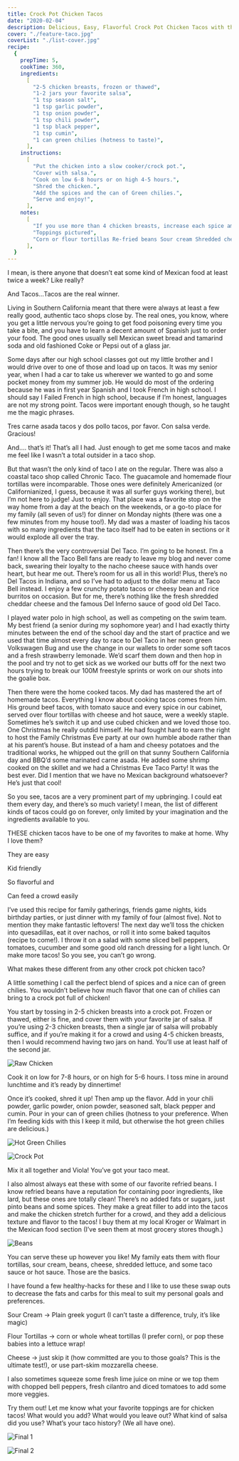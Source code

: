 ```yaml
---
title: Crock Pot Chicken Tacos
date: "2020-02-04"
description: Delicious, Easy, Flavorful Crock Pot Chicken Tacos with the perfect blend of spices and my secret ingredient that will make your taco Tuesday (or any day!) a Tuesday to remember.
cover: "./feature-taco.jpg"
coverList: "./list-cover.jpg"
recipe:
  {
    prepTime: 5,
    cookTime: 360,
    ingredients:
      [
        "2-5 chicken breasts, frozen or thawed",
        "1-2 jars your favorite salsa",
        "1 tsp season salt",
        "1 tsp garlic powder",
        "1 tsp onion powder",
        "1 tsp chili powder",
        "1 tsp black pepper",
        "1 tsp cumin",
        "1 can green chilies (hotness to taste)",
      ],
    instructions:
      [
        "Put the chicken into a slow cooker/crock pot.",
        "Cover with salsa.",
        "Cook on low 6-8 hours or on high 4-5 hours.",
        "Shred the chicken.",
        "Add the spices and the can of Green chilies.",
        "Serve and enjoy!",
      ],
    notes:
      [
        "If you use more than 4 chicken breasts, increase each spice amount by 1/2 tsp.",
        "Toppings pictured",
        "Corn or flour tortillas Re-fried beans Sour cream Shredded cheese Taco sauce/ hot sauce Shredded lettuce",
      ],
  }
---
```


I mean, is there anyone that doesn’t eat some kind of Mexican food at least twice a week? Like really?

And Tacos…Tacos are the real winner.

Living in Southern California meant that there were always at least a few really good, authentic taco shops close by. The real ones, you know, where you get a little nervous you’re going to get food poisoning every time you take a bite, and you have to learn a decent amount of Spanish just to order your food. The good ones usually sell Mexican sweet bread and tamarind soda and old fashioned Coke or Pepsi out of a glass jar.

Some days after our high school classes got out my little brother and I would drive over to one of those and load up on tacos. It was my senior year, when I had a car to take us wherever we wanted to go and some pocket money from my summer job. He would do most of the ordering because he was in first year Spanish and I took French in high school. I should say I Failed French in high school, because if I’m honest, languages are not my strong point. Tacos were important enough though, so he taught me the magic phrases.

Tres carne asada tacos y dos pollo tacos, por favor. Con salsa verde. Gracious!

And…. that’s it! That’s all I had. Just enough to get me some tacos and make me feel like I wasn’t a total outsider in a taco shop.

But that wasn’t the only kind of taco I ate on the regular. There was also a coastal taco shop called Chronic Taco. The guacamole and homemade flour tortillas were incomparable. Those ones were definitely Americanized (or Californianized, I guess, because it was all surfer guys working there), but I’m not here to judge! Just to enjoy. That place was a favorite stop on the way home from a day at the beach on the weekends, or a go-to place for my family (all seven of us!) for dinner on Monday nights (there was one a few minutes from my house too!). My dad was a master of loading his tacos with so many ingredients that the taco itself had to be eaten in sections or it would explode all over the tray.

Then there’s the very controversial Del Taco. I’m going to be honest. I’m a fan! I know all the Taco Bell fans are ready to leave my blog and never come back, swearing their loyalty to the nacho cheese sauce with hands over heart, but hear me out. There’s room for us all in this world! Plus, there’s no Del Tacos in Indiana, and so I’ve had to adjust to the dollar menu at Taco Bell instead. I enjoy a few crunchy potato tacos or cheesy bean and rice burritos on occasion. But for me, there’s nothing like the fresh shredded cheddar cheese and the famous Del Inferno sauce of good old Del Taco.

I played water polo in high school, as well as competing on the swim team. My best friend (a senior during my sophomore year) and I had exactly thirty minutes between the end of the school day and the start of practice and we used that time almost every day to race to Del Taco in her neon green Volkswagen Bug and use the change in our wallets to order some soft tacos and a fresh strawberry lemonade. We’d scarf them down and then hop in the pool and try not to get sick as we worked our butts off for the next two hours trying to break our 100M freestyle sprints or work on our shots into the goalie box.

Then there were the home cooked tacos. My dad has mastered the art of homemade tacos. Everything I know about cooking tacos comes from him. His ground beef tacos, with tomato sauce and every spice in our cabinet, served over flour tortillas with cheese and hot sauce, were a weekly staple. Sometimes he’s switch it up and use cubed chicken and we loved those too. One Christmas he really outdid himself. He had fought hard to earn the right to host the Family Christmas Eve party at our own humble abode rather than at his parent’s house. But instead of a ham and cheesy potatoes and the traditional works, he whipped out the grill on that sunny Southern California day and BBQ’d some marinated carne asada. He added some shrimp cooked on the skillet and we had a Christmas Eve Taco Party! It was the best ever. Did I mention that we have no Mexican background whatsoever? He’s just that cool!

So you see, tacos are a very prominent part of my upbringing. I could eat them every day, and there’s so much variety! I mean, the list of different kinds of tacos could go on forever, only limited by your imagination and the ingredients available to you.

THESE chicken tacos have to be one of my favorites to make at home. Why I love them?

They are easy

Kid friendly

So flavorful and

Can feed a crowd easily

I’ve used this recipe for family gatherings, friends game nights, kids birthday parties, or just dinner with my family of four (almost five). Not to mention they make fantastic leftovers! The next day we’ll toss the chicken into quesadillas, eat it over nachos, or roll it into some baked taquitos (recipe to come!). I throw it on a salad with some sliced bell peppers, tomatoes, cucumber and some good old ranch dressing for a light lunch. Or make more tacos! So you see, you can’t go wrong.

What makes these different from any other crock pot chicken taco?

A little something I call the perfect blend of spices and a nice can of green chilies. You wouldn’t believe how much flavor that one can of chilies can bring to a crock pot full of chicken!

You start by tossing in 2-5 chicken breasts into a crock pot. Frozen or thawed, either is fine, and cover them with your favorite jar of salsa. If you’re using 2-3 chicken breasts, then a single jar of salsa will probably suffice, and if you’re making it for a crowd and using 4-5 chicken breasts, then I would recommend having two jars on hand. You’ll use at least half of the second jar.

![Raw Chicken](./raw.jpg)

Cook it on low for 7-8 hours, or on high for 5-6 hours. I toss mine in around lunchtime and it’s ready by dinnertime!

Once it’s cooked, shred it up! Then amp up the flavor. Add in your chili powder, garlic powder, onion powder, seasoned salt, black pepper and cumin. Pour in your can of green chilies (hotness to your preference. When I’m feeding kids with this I keep it mild, but otherwise the hot green chilies are delicious.)

![Hot Green Chilies](./chilies.jpg)

![Crock Pot](./crock-pot.jpg)

Mix it all together and Viola! You’ve got your taco meat.

I also almost always eat these with some of our favorite refried beans. I know refried beans have a reputation for containing poor ingredients, like lard, but these ones are totally clean! There’s no added fats or sugars, just pinto beans and some spices. They make a great filler to add into the tacos and make the chicken stretch further for a crowd, and they add a delicious texture and flavor to the tacos! I buy them at my local Kroger or Walmart in the Mexican food section (I’ve seen them at most grocery stores though.)

![Beans](./beans.jpg)

You can serve these up however you like! My family eats them with flour tortillas, sour cream, beans, cheese, shredded lettuce, and some taco sauce or hot sauce. Those are the basics.

I have found a few healthy-hacks for these and I like to use these swap outs to decrease the fats and carbs for this meal to suit my personal goals and preferences.

Sour Cream → Plain greek yogurt (I can’t taste a difference, truly, it’s like magic)

Flour Tortillas → corn or whole wheat tortillas (I prefer corn), or pop these babies into a lettuce wrap!

Cheese → just skip it (how committed are you to those goals? This is the ultimate test!), or use part-skim mozzarella cheese.

I also sometimes squeeze some fresh lime juice on mine or we top them with chopped bell peppers, fresh cilantro and diced tomatoes to add some more veggies.

Try them out! Let me know what your favorite toppings are for chicken tacos! What would you add? What would you leave out? What kind of salsa did you use? What’s your taco history? (We all have one).

![Final 1](./final1.jpg)

![Final 2](./final2.jpg)
